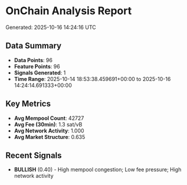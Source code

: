 # OnChain Analysis Report
Generated: 2025-10-16 14:24:16 UTC

## Data Summary
- **Data Points**: 96
- **Feature Points**: 96
- **Signals Generated**: 1
- **Time Range**: 2025-10-14 18:53:38.459691+00:00 to 2025-10-16 14:24:14.691333+00:00

## Key Metrics
- **Avg Mempool Count**: 42727
- **Avg Fee (30min)**: 1.3 sat/vB
- **Avg Network Activity**: 1.000
- **Avg Market Structure**: 0.635

## Recent Signals
- **BULLISH** (0.40) - High mempool congestion; Low fee pressure; High network activity
